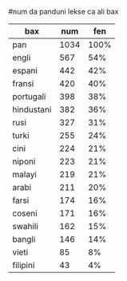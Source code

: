 #num da panduni lekse ca ali bax

| bax | num | fen |
|-----|-----|-----|
| pan | 1034 | 100% |
| engli | 567 | 54% |
| espani | 442 | 42% |
| fransi | 420 | 40% |
| portugali | 398 | 38% |
| hindustani | 382 | 36% |
| rusi | 327 | 31% |
| turki | 255 | 24% |
| cini | 224 | 21% |
| niponi | 223 | 21% |
| malayi | 219 | 21% |
| arabi | 211 | 20% |
| farsi | 174 | 16% |
| coseni | 171 | 16% |
| swahili | 162 | 15% |
| bangli | 146 | 14% |
| vieti | 85 | 8% |
| filipini | 43 | 4% |
